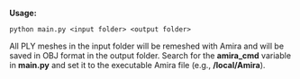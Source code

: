 **Usage:**

```python main.py <input folder> <output folder>```

All PLY meshes in the input folder will be remeshed with Amira and will be saved in OBJ format in the output folder. Search for the **amira_cmd** variable in **main.py** and set it to the executable Amira file (e.g., **/local/Amira**).
